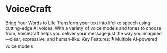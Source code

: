# VoiceCraft
Bring Your Words to Life Transform your text into lifelike speech using cutting-edge AI voices. With a variety of voice models and tones to choose from, VoiceCraft helps you deliver your message just the way you imagined—clear, expressive, and human-like.  Key Features:  🎙️ Multiple AI-powered voice models  
